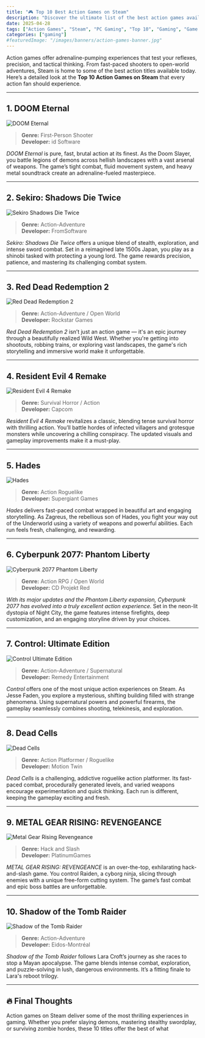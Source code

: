 ```yaml
---
title: "🎮 Top 10 Best Action Games on Steam"
description: "Discover the ultimate list of the best action games available on Steam."
date: 2025-04-28
tags: ["Action Games", "Steam", "PC Gaming", "Top 10", "Gaming", "Game Recommendations"]
categories: ["gaming"]
#featuredImage: "/images/banners/action-games-banner.jpg"
---
```


Action games offer adrenaline-pumping experiences that test your reflexes, precision, and tactical thinking. From fast-paced shooters to open-world adventures, Steam is home to some of the best action titles available today. Here’s a detailed look at the **Top 10 Action Games on Steam** that every action fan should experience.

---

## 1. **DOOM Eternal**

![DOOM Eternal](/images/games/doom-eternal.jpg)

> **Genre:** First-Person Shooter  
> **Developer:** id Software

_DOOM Eternal_ is pure, fast, brutal action at its finest. As the Doom Slayer, you battle legions of demons across hellish landscapes with a vast arsenal of weapons. The game’s tight combat, fluid movement system, and heavy metal soundtrack create an adrenaline-fueled masterpiece.

---

## 2. **Sekiro: Shadows Die Twice**

![Sekiro Shadows Die Twice](/images/games/sekiro.jpg)

> **Genre:** Action-Adventure  
> **Developer:** FromSoftware

_Sekiro: Shadows Die Twice_ offers a unique blend of stealth, exploration, and intense sword combat. Set in a reimagined late 1500s Japan, you play as a shinobi tasked with protecting a young lord. The game rewards precision, patience, and mastering its challenging combat system.

---

## 3. **Red Dead Redemption 2**

![Red Dead Redemption 2](/images/games/red-dead-redemption-2.jpg)

> **Genre:** Action-Adventure / Open World  
> **Developer:** Rockstar Games

_Red Dead Redemption 2_ isn’t just an action game — it's an epic journey through a beautifully realized Wild West. Whether you're getting into shootouts, robbing trains, or exploring vast landscapes, the game's rich storytelling and immersive world make it unforgettable.

---

## 4. **Resident Evil 4 Remake**

![Resident Evil 4 Remake](/images/games/resident-evil-4.jpg)

> **Genre:** Survival Horror / Action  
> **Developer:** Capcom

_Resident Evil 4 Remake_ revitalizes a classic, blending tense survival horror with thrilling action. You’ll battle hordes of infected villagers and grotesque monsters while uncovering a chilling conspiracy. The updated visuals and gameplay improvements make it a must-play.

---

## 5. **Hades**

![Hades](/images/games/hades.jpg)

> **Genre:** Action Roguelike  
> **Developer:** Supergiant Games

_Hades_ delivers fast-paced combat wrapped in beautiful art and engaging storytelling. As Zagreus, the rebellious son of Hades, you fight your way out of the Underworld using a variety of weapons and powerful abilities. Each run feels fresh, challenging, and rewarding.

---

## 6. **Cyberpunk 2077: Phantom Liberty**

![Cyberpunk 2077 Phantom Liberty](/images/games/cyberpunk-2077.jpg)

> **Genre:** Action RPG / Open World  
> **Developer:** CD Projekt Red

_With its major updates and the Phantom Liberty expansion, Cyberpunk 2077 has evolved into a truly excellent action experience._ Set in the neon-lit dystopia of Night City, the game features intense firefights, deep customization, and an engaging storyline driven by your choices.

---

## 7. **Control: Ultimate Edition**

![Control Ultimate Edition](/images/games/control.jpg)

> **Genre:** Action-Adventure / Supernatural  
> **Developer:** Remedy Entertainment

_Control_ offers one of the most unique action experiences on Steam. As Jesse Faden, you explore a mysterious, shifting building filled with strange phenomena. Using supernatural powers and powerful firearms, the gameplay seamlessly combines shooting, telekinesis, and exploration.

---

## 8. **Dead Cells**

![Dead Cells](/images/games/dead-cells.jpg)

> **Genre:** Action Platformer / Roguelike  
> **Developer:** Motion Twin

_Dead Cells_ is a challenging, addictive roguelike action platformer. Its fast-paced combat, procedurally generated levels, and varied weapons encourage experimentation and quick thinking. Each run is different, keeping the gameplay exciting and fresh.

---

## 9. **METAL GEAR RISING: REVENGEANCE**

![Metal Gear Rising Revengeance](/images/games/metal-gear-rising.jpg)

> **Genre:** Hack and Slash  
> **Developer:** PlatinumGames

_METAL GEAR RISING: REVENGEANCE_ is an over-the-top, exhilarating hack-and-slash game. You control Raiden, a cyborg ninja, slicing through enemies with a unique free-form cutting system. The game’s fast combat and epic boss battles are unforgettable.

---

## 10. **Shadow of the Tomb Raider**

![Shadow of the Tomb Raider](/images/games/shadow-of-the-tomb-raider.jpg)

> **Genre:** Action-Adventure  
> **Developer:** Eidos-Montréal

_Shadow of the Tomb Raider_ follows Lara Croft’s journey as she races to stop a Mayan apocalypse. The game blends intense combat, exploration, and puzzle-solving in lush, dangerous environments. It’s a fitting finale to Lara's reboot trilogy.

---

## 🔥 Final Thoughts

Action games on Steam deliver some of the most thrilling experiences in gaming. Whether you prefer slaying demons, mastering stealthy swordplay, or surviving zombie hordes, these 10 titles offer the best of what

